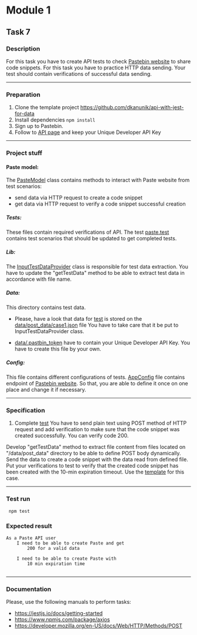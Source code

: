 # Module 1

## Task 7

### Description

For this task you have to create API tests to check
[Pastebin website](https://pastebin.com/) to share code snippets.
For this task you have to practice HTTP data sending.
Your test should contain verifications of successful data sending.

---

### Preparation
1. Clone the template project https://github.com/dkanunik/api-with-jest-for-data
1. Install dependencies ```npm install```
1. Sign up to Pastebin.
1. Follow to [API page](https://pastebin.com/doc_api#1) and keep your Unique Developer API Key

---

### Project stuff

#### Paste model:
The [PasteModel](https://github.com/dkanunik/api-with-jest-for-data/blob/main/model/Paste.mjs) 
class contains methods to interact with Paste website from test scenarios:
- send data via HTTP request to create a code snippet
- get data via HTTP request to verify a code snippet successful creation

##### Tests:
These files contain required verifications of API. 
The test [paste.test](https://github.com/dkanunik/api-with-jest-for-data/blob/main/tests/paste.test.mjs)
contains test scenarios that should be updated to get completed tests. 

##### Lib:
The [InputTestDataProvider](https://github.com/dkanunik/api-with-jest-for-data/blob/main/lib/InputTestDataProvider.mjs)
class is responsible for test data extraction. You have to update the "getTestData" method to be able to extract 
test data in accordance with file name.

##### Data:
This directory contains test data. 

- Please, have a look that data for [test](https://github.com/dkanunik/api-with-jest-for-data/blob/main/tests/paste.test.mjs#L15) 
is stored on the [data/post_data/case1.json](https://github.com/dkanunik/api-with-jest-for-data/blob/main/data/post_data/case1.json) file
You have to take care that it be put to InputTestDataProvider class.

- [data/.pastbin_token](https://github.com/dkanunik/api-with-jest-for-data/blob/main/data/.pastbin_token) have to contain your Unique Developer API Key.
You have to create this file by your own.


##### Config:
This file contains different configurations of tests.
[AppConfig](https://github.com/dkanunik/api-with-jest-for-data/blob/main/configs/AppConfig.cjs)
file contains endpoint of [Pastebin website](https://pastebin.com/).
So that, you are able to define it once on one place and change it if necessary.

--- 

### Specification
1. Complete [test](https://github.com/dkanunik/api-with-jest-for-data/blob/main/tests/paste.test.mjs#L6)
You have to send plain text using POST method of HTTP request and add verification to make sure that the code snippet
was created successfully. You can verify code 200.    

Develop "getTestData" method to extract file content from files located on "<projectDir>/data/post_data" directory
to be able to define POST body dynamically. Send the data to create a code snippet with the data read from defined file.
Put your verifications to test to verify that the created code snippet has been created with the 10-min expiration timeout.
Use the [template](https://github.com/dkanunik/api-with-jest-for-data/blob/main/tests/paste.test.mjs#L15) for this case.

---

### Test run
``` npm test```

### Expected result
```
As a Paste API user
    I need to be able to create Paste and get
        200 for a valid data
        
    I need to be able to create Paste with
        10 min expiration time
          
```

---

### Documentation
Please, use the following manuals to perform tasks:
- https://jestjs.io/docs/getting-started
- https://www.npmjs.com/package/axios
- https://developer.mozilla.org/en-US/docs/Web/HTTP/Methods/POST
